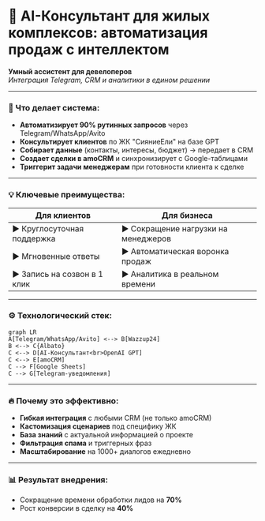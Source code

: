 # 🤖 AI-Консультант для жилых комплексов: автоматизация продаж с интеллектом

**Умный ассистент для девелоперов**  
*Интеграция Telegram, CRM и аналитики в едином решении*

---

### 🚀 Что делает система:
- **Автоматизирует 90% рутинных запросов** через Telegram/WhatsApp/Avito  
- **Консультирует клиентов** по ЖК "СияниеЕли" на базе GPT  
- **Собирает данные** (контакты, интересы, бюджет) → передает в CRM  
- **Создает сделки в amoCRM** и синхронизирует с Google-таблицами  
- **Триггерит задачи менеджерам** при готовности клиента к сделке

---

### 💡 Ключевые преимущества:
| **Для клиентов**          | **Для бизнеса**               |
|---------------------------|-------------------------------|
| ▶️ Круглосуточная поддержка | ▶️ Сокращение нагрузки на менеджеров |
| ▶️ Мгновенные ответы       | ▶️ Автоматическая воронка продаж |
| ▶️ Запись на созвон в 1 клик | ▶️ Аналитика в реальном времени |

---

### ⚙️ Технологический стек:
```mermaid
graph LR
A[Telegram/WhatsApp/Avito] <--> B[Wazzup24]
B <--> C{Albato}
C <--> D[AI-Консультант<br>OpenAI GPT]
C <--> E[amoCRM]
C --> F[Google Sheets]
C --> G[Telegram-уведомления]
```
---

### 🔥 Почему это эффективно:
- **Гибкая интеграция** с любыми CRM (не только amoCRM)  
- **Кастомизация сценариев** под специфику ЖК  
- **База знаний** с актуальной информацией о проекте  
- **Фильтрация спама** и триггерных фраз  
- **Масштабирование** на 1000+ диалогов ежедневно  

---

### 📊 Результат внедрения:  
- Сокращение времени обработки лидов на **70%**  
- Рост конверсии в сделку на **40%**  
